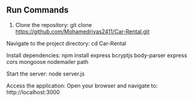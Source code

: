 ## Run Commands

1. Clone the repository:
   git clone https://github.com/Mohamedriyas2411/Car-Rental.git

Navigate to the project directory:
cd Car-Rental

Install dependencies:
npm install express bcryptjs body-parser express cors mongoose nodemailer path

Start the server:
node server.js

Access the application: Open your browser and navigate to:
http://localhost:3000
